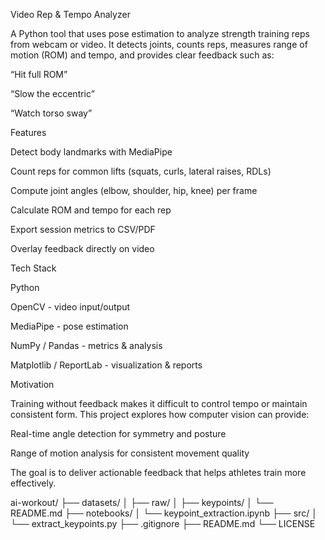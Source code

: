 Video Rep & Tempo Analyzer

A Python tool that uses pose estimation to analyze strength training reps from webcam or video.
It detects joints, counts reps, measures range of motion (ROM) and tempo, and provides clear feedback such as:

“Hit full ROM”

“Slow the eccentric”

“Watch torso sway”

Features

Detect body landmarks with MediaPipe

Count reps for common lifts (squats, curls, lateral raises, RDLs)

Compute joint angles (elbow, shoulder, hip, knee) per frame

Calculate ROM and tempo for each rep

Export session metrics to CSV/PDF

Overlay feedback directly on video

Tech Stack

Python

OpenCV - video input/output

MediaPipe - pose estimation

NumPy / Pandas - metrics & analysis

Matplotlib / ReportLab - visualization & reports

Motivation

Training without feedback makes it difficult to control tempo or maintain consistent form.
This project explores how computer vision can provide:

Real-time angle detection for symmetry and posture

Range of motion analysis for consistent movement quality

The goal is to deliver actionable feedback that helps athletes train more effectively.


ai-workout/
├── datasets/
│   ├── raw/
│   ├── keypoints/
│   └── README.md
├── notebooks/
│   └── keypoint_extraction.ipynb
├── src/
│   └── extract_keypoints.py
├── .gitignore
├── README.md
└── LICENSE

